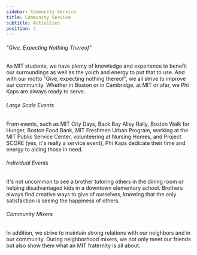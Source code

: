 ```yaml
---
sidebar: Community Service
title: Community Service
subtitle: Activities
position: 4
---
```

###### "Give, Expecting Nothing Thereof"

As MIT students, we have plenty of knowledge and experience to benefit our surroundings as well as the youth and energy to put that to use. And with our motto "Give, expecting nothing thereof", we all strive to improve our community. Whether in Boston or in Cambridge, at MIT or afar, we Phi Kaps are always ready to serve.

###### Large Scale Events

From events, such as MIT City Days, Back Bay Alley Rally, Boston Walk for Hunger, Boston Food Bank, MIT Freshmen Urban Program, working at the MIT Public Service Center, volunteering at Nursing Homes, and Project SCORE (yes, it's really a service event), Phi Kaps dedicate their time and energy to aiding those in need.

###### Individual Events

It's not uncommon to see a brother tutoring others in the dining room or helping disadvantaged kids in a downtown elementary school. Brothers always find creative ways to give of ourselves, knowing that the only satisfaction is seeing the happiness of others.

###### Community Mixers

In addition, we strive to maintain strong relations with our neighbors and in our community. During neighborhood mixers, we not only meet our friends but also show them what an MIT fraternity is all about.
